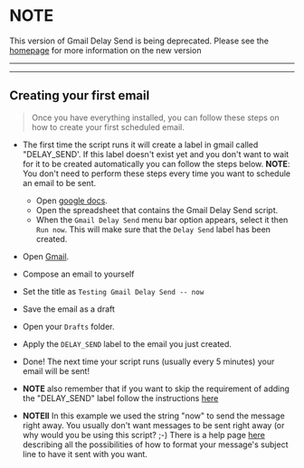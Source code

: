 # NOTE #

This version of Gmail Delay Send is being deprecated. Please see the [homepage](https://gmail-delay-send.googlecode.com) for more information on the new version


---


---



## Creating your first email ##
> Once you have everything installed, you can follow these steps on how to create your first scheduled email.

  * The first time the script runs it will create a label in gmail called "DELAY\_SEND'. If this label doesn't exist yet and you don't want to wait for it to be created automatically you can follow the steps below. **NOTE**: You don't need to perform these steps every time you want to schedule an email to be sent.
    * Open [google docs](http://docs.google.com).
    * Open the spreadsheet that contains the Gmail Delay Send script.
    * When the `Gmail Delay Send` menu bar option appears, select it then `Run now`. This will make sure that the `Delay Send` label has been created.
  * Open [Gmail](http://gmail.com).
  * Compose an email to yourself
  * Set the title as `Testing Gmail Delay Send -- now`
  * Save the email as a draft
  * Open your `Drafts` folder.
  * Apply the `DELAY_SEND` label to the email you just created.
  * Done! The next time your script runs (usually every 5 minutes) your email will be sent!

  * **NOTE** also remember that if you want to skip the requirement of adding the "DELAY\_SEND" label follow the instructions [here](http://code.google.com/p/gmail-delay-send/wiki/GmailDelaySendWithoutLabel)
  * **NOTEII** In this example we used the string "now" to send the message right away. You usually don't want messages to be sent right away (or why would you be using this script?  ;-) There is a help page [here](http://code.google.com/p/gmail-delay-send/wiki/GmailDelaySendSpecifyingDates) describing all the possibilities of how to format your message's subject line to have it sent with you want.